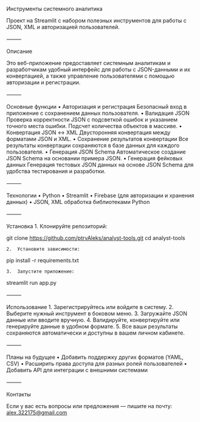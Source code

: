 Инструменты системного аналитика

Проект на Streamlit с набором полезных инструментов для работы с JSON, XML и авторизацией пользователей.

⸻

Описание

Это веб-приложение предоставляет системным аналитикам и разработчикам удобный интерфейс для работы с JSON-данными и их конвертацией, а также управление пользователями с помощью авторизации и регистрации.

⸻

Основные функции
	•	Авторизация и регистрация
Безопасный вход в приложение с сохранением данных пользователя.
	•	Валидация JSON
Проверка корректности JSON с подсветкой ошибок и указанием точного места ошибки.
Подсчет количества объектов в массиве.
	•	Конвертация JSON ↔ XML
Двусторонняя конвертация между форматами JSON и XML.
	•	Сохранение результатов конвертации
Все результаты конвертации сохраняются в базе данных для каждого пользователя.
	•	Генерация JSON Schema
Автоматическое создание JSON Schema на основании примера JSON.
	•	Генерация фейковых данных
Генерация тестовых JSON данных на основе JSON Schema для удобства тестирования и разработки.

⸻

Технологии
	•	Python
	•	Streamlit
	•	Firebase (для авторизации и хранения данных)
	•	JSON, XML обработка библиотеками Python

⸻

Установка
	1.	Клонируйте репозиторий:

git clone https://github.com/ptrvAleks/analyst-tools.git
cd analyst-tools


	2.	Установите зависимости:

pip install -r requirements.txt


	3.	Запустите приложение:

streamlit run app.py



⸻

Использование
	1.	Зарегистрируйтесь или войдите в систему.
	2.	Выберите нужный инструмент в боковом меню.
	3.	Загружайте JSON данные или вводите вручную.
	4.	Валидируйте, конвертируйте или генерируйте данные в удобном формате.
	5.	Все ваши результаты сохраняются автоматически и доступны в вашем личном кабинете.


⸻

Планы на будущее
	•	Добавить поддержку других форматов (YAML, CSV)
	•	Расширить права доступа для разных ролей пользователей
	•	Добавить API для интеграции с внешними системами

⸻

Контакты

Если у вас есть вопросы или предложения — пишите на почту: alex.322175@gmail.com
